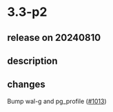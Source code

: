 # 3.3-p2

## release on 20240810
## description
## changes
Bump wal-g and pg_profile (<a class="issue-link js-issue-link" data-error-text="Failed to load title" data-id="2458606696" data-permission-text="Title is private" data-url="https://github.com/zalando/spilo/issues/1013" data-hovercard-type="pull_request" data-hovercard-url="/zalando/spilo/pull/1013/hovercard" href="https://github.com/zalando/spilo/pull/1013">#1013</a>)

